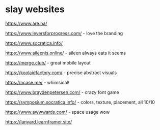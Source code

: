 # slay websites

https://www.are.na/

https://www.leversforprogress.com/ - love the branding

https://www.socratica.info/

https://www.aileenis.online/ - aileen always eats it seems

https://merge.club/ - great mobile layout

https://koolaidfactory.com/ - precise abstract visuals

https://ncase.me/ - whimsical!

https://www.braydenpetersen.com/ - crazy font game

https://symposium.socratica.info/ - colors, texture, placement, all 10/10

https://www.awwwards.com/ - space usage wow

https://lanyard.learnframer.site/
